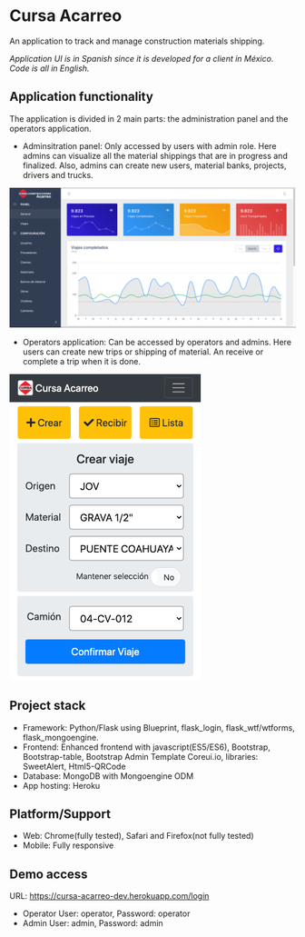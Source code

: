 # Cursa Acarreo

An application to track and manage construction materials shipping.

*Application UI is in Spanish since it is developed for a client in México. Code is all in English.*

## Application functionality

The application is divided in 2 main parts: the administration panel and the operators application.

- Adminsitration panel: Only accessed by users with admin role. Here admins can visualize all the material shippings that are in progress and finalized. Also, admins can create new users, material banks, projects, drivers and trucks.

![Admin Panel](https://github.com/chavus/cursa_acarreo/blob/master/readme_imgs/2020-10-14_18-47-12.png)

- Operators application: Can be accessed by operators and admins. Here users can create new trips or shipping of material. An receive or complete a trip when it is done.

![App](https://github.com/chavus/cursa_acarreo/blob/master/readme_imgs/2020-10-14_19-08-59.png)

## Project stack

- Framework: Python/Flask using Blueprint, flask_login, flask_wtf/wtforms, flask_mongoengine.
- Frontend: Enhanced frontend with javascript(ES5/ES6), Bootstrap, Bootstrap-table, Bootstrap Admin Template Coreui.io, libraries: SweetAlert, Html5-QRCode
- Database: MongoDB with Mongoengine ODM
- App hosting: Heroku

## Platform/Support

- Web: Chrome(fully tested), Safari and Firefox(not fully tested)
- Mobile: Fully responsive

## Demo access 
URL: https://cursa-acarreo-dev.herokuapp.com/login
- Operator User: operator, Password: operator
- Admin User: admin, Password: admin
